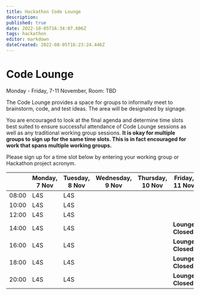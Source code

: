 ```yaml
---
title: Hackathon Code Lounge
description: 
published: true
date: 2022-10-05T16:34:07.606Z
tags: hackathon
editor: markdown
dateCreated: 2022-08-05T16:23:24.446Z
---
```


# Code Lounge

Monday - Friday, 7-11 November, Room: TBD

The Code Lounge provides a space for groups to informally meet to brainstorm, code, and test ideas. The area will be designated by signage. 

You are encouraged to look at the final agenda and determine time slots best suited to ensure successful attendance of Code Lounge sessions as well as any traditional working group sessions. **It is okay for multiple groups to sign up for the same time slots. This is in fact encouraged for work that spans multiple working groups.**

Please sign up for a time slot below by entering your working group or Hackathon project acronym.

|      |  Monday, 7 Nov | Tuesday, 8 Nov  | Wednesday, 9 Nov |  Thursday, 10 Nov | Friday, 11 Nov |  
|---|---|---|---|---|---|
| 08:00 | L4S  | L4S   |   |   |   |
| 10:00 | L4S  | L4S  |   |   |   |
| 12:00 | L4S  | L4S  |   |   |   |     
| 14:00 | L4S  | L4S  |   |   | **Lounge Closed** |
| 16:00 | L4S  | L4S  |  |  | **Lounge Closed**   |                         
| 18:00 | L4S | L4S  |   |  | **Lounge Closed** |  
| 20:00 | L4S | L4S |   |    | **Lounge Closed** |
